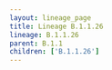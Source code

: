 ```yaml
---
layout: lineage_page
title: Lineage B.1.1.26
lineage: B.1.1.26
parent: B.1.1
children: ['B.1.1.26']
---
```

